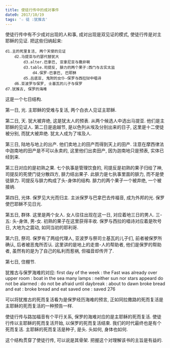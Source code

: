 ```yaml
---
title: 使徒行传中的成对事件
date0: 2017/10/19
tags: '☆ 徒 :犹推古'
---
```


使徒行传中有不少成对出现的人和事, 成对出现是双见证的模式, 使徒行传是对主耶稣的见证. 把这些归纳起来:

    d1.主的死里复活, 两个天使的见证
        d2.马提亚与约瑟代替犹大
            d3.alter.巴拿巴, 亚拿尼亚与撒非喇
            d3.table.司提反, 腓力的两个果子:西门与古实太监
                d4.保罗-巴拿巴, 巴耶稣
            d5.吕底亚, 鬼附的女仆-保罗与西拉狱中唱诗
        d6.亚波罗与保罗, 士基瓦的儿子与保罗
    d7.犹推古, 保罗的海难

这是一个七日结构.

第一日, 光. 主耶稣的受难与复活, 两个白衣人见证主耶稣.

第二日, 天. 犹大被弃绝, 这是犹太人的预表. 从两个候选人中选出马提亚. 他们是主耶稣的见证人. 第二日是逾越节, 是以色列从埃及分别出来的日子, 这里是十二使徒被分别, 而犹大被弃绝. 犹太人成为了埃及人.

第三日, 陆地与地上的出产. 他们卖地上的田产而得到天上的田产. 注意在摩西律法中迦南地的田产是不可以永卖的, 这里他们出卖田产, 因为迦南地只是预表, 实体已经到来.

第三日对应的是初熟之果. 七个执事是管理饮食的, 司提反是初熟的果子归给了神, 司提反的死使门徒分散四方, 腓力结出果子. 此腓力是七执事里面的腓力, 而不是使徒腓力. 司提反与腓力构成了头-身体的结构. 腓力的两个果子一个被弃绝, 一个被接纳.

第四日, 光体. 保罗见大光而归主. 主派保罗与巴拿巴去传福音, 成为外邦的光. 保罗使巴耶稣不见日光.

第五日, 群体. 这里是两个女人. 女人往往出现在这一日, 对应着地三日的男人. 三-五: 头-身体, 男-女. 初熟的果子在这里获得丰收. 保罗与西拉的唱诗对应着是吹号日, 大地为之震动, 如同当初的耶利哥.

第六日, 祭司. 保罗有了两组代理人, 亚波罗与祭司士基瓦的儿子们, 前者被保罗所确认, 后者被恶鬼所否认. 这里讲的是地上的走兽-人的帮助者, 他们是保罗的帮助者, 虽然有的是为了自己的私利而惹祸, 但福音却传开了.

第七日, 住棚节.

犹推古与保罗海难的对应:
first day of the week : the Fast was already over
upper room : boat in the sea
many lamps : neither sun nor stars appeard
do not be alarmed : do not be afraid
until daybreak : about to dawn
broke bread and eat : broke bread and eat
saved one : saved 276

可以将犹推古的死而复活看为是保罗经历海难的预言, 正如同拉撒路的死而复活是主耶稣的死而复活的一种预告一样.

使徒行传与路加福音有个平行关系, 保罗的海难对应的是主耶稣的死而复活. 使徒行传以主耶稣的死而复活开始, 以保罗的死而复活结束. 我们的时代最终也是有个死而复活. 主耶稣的死而复活是种子, 是头. 头如何, 身体也如何.

这个结构贯穿了使徒行传, 可以说是其骨架. 把握这个对理解该书的主旨是有益的.
